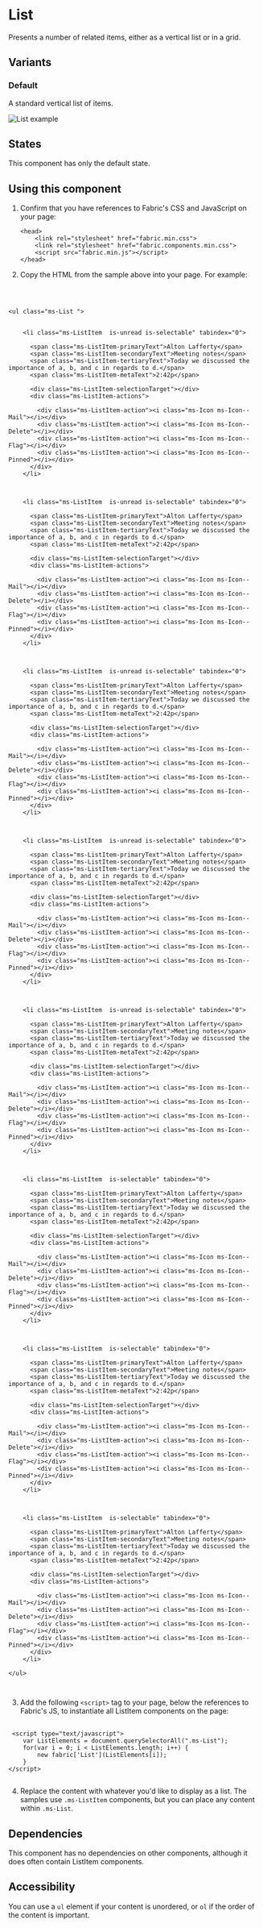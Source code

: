 # List
Presents a number of related items, either as a vertical list or in a grid.

## Variants

### Default
A standard vertical list of items.



![List example](https://raw.githubusercontent.com/OfficeDev/office-ui-fabric-js/master/ghdocs/component_images/List-default.png)


## States
This component has only the default state.

## Using this component
1. Confirm that you have references to Fabric's CSS and JavaScript on your page:
    ```
    <head>
        <link rel="stylesheet" href="fabric.min.css">
        <link rel="stylesheet" href="fabric.components.min.css">
        <script src="fabric.min.js"></script>
    </head>
    ```
2. Copy the HTML from the sample above into your page. For example: 

<pre>
    <code>
 

&lt;ul class&#x3D;&quot;ms-List &quot;&gt;
    
    
    &lt;li class&#x3D;&quot;ms-ListItem  is-unread is-selectable&quot; tabindex&#x3D;&quot;0&quot;&gt;
      
      &lt;span class&#x3D;&quot;ms-ListItem-primaryText&quot;&gt;Alton Lafferty&lt;/span&gt;
      &lt;span class&#x3D;&quot;ms-ListItem-secondaryText&quot;&gt;Meeting notes&lt;/span&gt;
      &lt;span class&#x3D;&quot;ms-ListItem-tertiaryText&quot;&gt;Today we discussed the importance of a, b, and c in regards to d.&lt;/span&gt;
      &lt;span class&#x3D;&quot;ms-ListItem-metaText&quot;&gt;2:42p&lt;/span&gt;
      
      &lt;div class&#x3D;&quot;ms-ListItem-selectionTarget&quot;&gt;&lt;/div&gt;
      &lt;div class&#x3D;&quot;ms-ListItem-actions&quot;&gt;
        
        &lt;div class&#x3D;&quot;ms-ListItem-action&quot;&gt;&lt;i class&#x3D;&quot;ms-Icon ms-Icon--Mail&quot;&gt;&lt;/i&gt;&lt;/div&gt;
        &lt;div class&#x3D;&quot;ms-ListItem-action&quot;&gt;&lt;i class&#x3D;&quot;ms-Icon ms-Icon--Delete&quot;&gt;&lt;/i&gt;&lt;/div&gt;
        &lt;div class&#x3D;&quot;ms-ListItem-action&quot;&gt;&lt;i class&#x3D;&quot;ms-Icon ms-Icon--Flag&quot;&gt;&lt;/i&gt;&lt;/div&gt;
        &lt;div class&#x3D;&quot;ms-ListItem-action&quot;&gt;&lt;i class&#x3D;&quot;ms-Icon ms-Icon--Pinned&quot;&gt;&lt;/i&gt;&lt;/div&gt;
      &lt;/div&gt;
    &lt;/li&gt;
    
    
    
    &lt;li class&#x3D;&quot;ms-ListItem  is-unread is-selectable&quot; tabindex&#x3D;&quot;0&quot;&gt;
      
      &lt;span class&#x3D;&quot;ms-ListItem-primaryText&quot;&gt;Alton Lafferty&lt;/span&gt;
      &lt;span class&#x3D;&quot;ms-ListItem-secondaryText&quot;&gt;Meeting notes&lt;/span&gt;
      &lt;span class&#x3D;&quot;ms-ListItem-tertiaryText&quot;&gt;Today we discussed the importance of a, b, and c in regards to d.&lt;/span&gt;
      &lt;span class&#x3D;&quot;ms-ListItem-metaText&quot;&gt;2:42p&lt;/span&gt;
      
      &lt;div class&#x3D;&quot;ms-ListItem-selectionTarget&quot;&gt;&lt;/div&gt;
      &lt;div class&#x3D;&quot;ms-ListItem-actions&quot;&gt;
        
        &lt;div class&#x3D;&quot;ms-ListItem-action&quot;&gt;&lt;i class&#x3D;&quot;ms-Icon ms-Icon--Mail&quot;&gt;&lt;/i&gt;&lt;/div&gt;
        &lt;div class&#x3D;&quot;ms-ListItem-action&quot;&gt;&lt;i class&#x3D;&quot;ms-Icon ms-Icon--Delete&quot;&gt;&lt;/i&gt;&lt;/div&gt;
        &lt;div class&#x3D;&quot;ms-ListItem-action&quot;&gt;&lt;i class&#x3D;&quot;ms-Icon ms-Icon--Flag&quot;&gt;&lt;/i&gt;&lt;/div&gt;
        &lt;div class&#x3D;&quot;ms-ListItem-action&quot;&gt;&lt;i class&#x3D;&quot;ms-Icon ms-Icon--Pinned&quot;&gt;&lt;/i&gt;&lt;/div&gt;
      &lt;/div&gt;
    &lt;/li&gt;
    
    
    
    &lt;li class&#x3D;&quot;ms-ListItem  is-unread is-selectable&quot; tabindex&#x3D;&quot;0&quot;&gt;
      
      &lt;span class&#x3D;&quot;ms-ListItem-primaryText&quot;&gt;Alton Lafferty&lt;/span&gt;
      &lt;span class&#x3D;&quot;ms-ListItem-secondaryText&quot;&gt;Meeting notes&lt;/span&gt;
      &lt;span class&#x3D;&quot;ms-ListItem-tertiaryText&quot;&gt;Today we discussed the importance of a, b, and c in regards to d.&lt;/span&gt;
      &lt;span class&#x3D;&quot;ms-ListItem-metaText&quot;&gt;2:42p&lt;/span&gt;
      
      &lt;div class&#x3D;&quot;ms-ListItem-selectionTarget&quot;&gt;&lt;/div&gt;
      &lt;div class&#x3D;&quot;ms-ListItem-actions&quot;&gt;
        
        &lt;div class&#x3D;&quot;ms-ListItem-action&quot;&gt;&lt;i class&#x3D;&quot;ms-Icon ms-Icon--Mail&quot;&gt;&lt;/i&gt;&lt;/div&gt;
        &lt;div class&#x3D;&quot;ms-ListItem-action&quot;&gt;&lt;i class&#x3D;&quot;ms-Icon ms-Icon--Delete&quot;&gt;&lt;/i&gt;&lt;/div&gt;
        &lt;div class&#x3D;&quot;ms-ListItem-action&quot;&gt;&lt;i class&#x3D;&quot;ms-Icon ms-Icon--Flag&quot;&gt;&lt;/i&gt;&lt;/div&gt;
        &lt;div class&#x3D;&quot;ms-ListItem-action&quot;&gt;&lt;i class&#x3D;&quot;ms-Icon ms-Icon--Pinned&quot;&gt;&lt;/i&gt;&lt;/div&gt;
      &lt;/div&gt;
    &lt;/li&gt;
    
    
    
    &lt;li class&#x3D;&quot;ms-ListItem  is-unread is-selectable&quot; tabindex&#x3D;&quot;0&quot;&gt;
      
      &lt;span class&#x3D;&quot;ms-ListItem-primaryText&quot;&gt;Alton Lafferty&lt;/span&gt;
      &lt;span class&#x3D;&quot;ms-ListItem-secondaryText&quot;&gt;Meeting notes&lt;/span&gt;
      &lt;span class&#x3D;&quot;ms-ListItem-tertiaryText&quot;&gt;Today we discussed the importance of a, b, and c in regards to d.&lt;/span&gt;
      &lt;span class&#x3D;&quot;ms-ListItem-metaText&quot;&gt;2:42p&lt;/span&gt;
      
      &lt;div class&#x3D;&quot;ms-ListItem-selectionTarget&quot;&gt;&lt;/div&gt;
      &lt;div class&#x3D;&quot;ms-ListItem-actions&quot;&gt;
        
        &lt;div class&#x3D;&quot;ms-ListItem-action&quot;&gt;&lt;i class&#x3D;&quot;ms-Icon ms-Icon--Mail&quot;&gt;&lt;/i&gt;&lt;/div&gt;
        &lt;div class&#x3D;&quot;ms-ListItem-action&quot;&gt;&lt;i class&#x3D;&quot;ms-Icon ms-Icon--Delete&quot;&gt;&lt;/i&gt;&lt;/div&gt;
        &lt;div class&#x3D;&quot;ms-ListItem-action&quot;&gt;&lt;i class&#x3D;&quot;ms-Icon ms-Icon--Flag&quot;&gt;&lt;/i&gt;&lt;/div&gt;
        &lt;div class&#x3D;&quot;ms-ListItem-action&quot;&gt;&lt;i class&#x3D;&quot;ms-Icon ms-Icon--Pinned&quot;&gt;&lt;/i&gt;&lt;/div&gt;
      &lt;/div&gt;
    &lt;/li&gt;
    
    
    
    &lt;li class&#x3D;&quot;ms-ListItem  is-unread is-selectable&quot; tabindex&#x3D;&quot;0&quot;&gt;
      
      &lt;span class&#x3D;&quot;ms-ListItem-primaryText&quot;&gt;Alton Lafferty&lt;/span&gt;
      &lt;span class&#x3D;&quot;ms-ListItem-secondaryText&quot;&gt;Meeting notes&lt;/span&gt;
      &lt;span class&#x3D;&quot;ms-ListItem-tertiaryText&quot;&gt;Today we discussed the importance of a, b, and c in regards to d.&lt;/span&gt;
      &lt;span class&#x3D;&quot;ms-ListItem-metaText&quot;&gt;2:42p&lt;/span&gt;
      
      &lt;div class&#x3D;&quot;ms-ListItem-selectionTarget&quot;&gt;&lt;/div&gt;
      &lt;div class&#x3D;&quot;ms-ListItem-actions&quot;&gt;
        
        &lt;div class&#x3D;&quot;ms-ListItem-action&quot;&gt;&lt;i class&#x3D;&quot;ms-Icon ms-Icon--Mail&quot;&gt;&lt;/i&gt;&lt;/div&gt;
        &lt;div class&#x3D;&quot;ms-ListItem-action&quot;&gt;&lt;i class&#x3D;&quot;ms-Icon ms-Icon--Delete&quot;&gt;&lt;/i&gt;&lt;/div&gt;
        &lt;div class&#x3D;&quot;ms-ListItem-action&quot;&gt;&lt;i class&#x3D;&quot;ms-Icon ms-Icon--Flag&quot;&gt;&lt;/i&gt;&lt;/div&gt;
        &lt;div class&#x3D;&quot;ms-ListItem-action&quot;&gt;&lt;i class&#x3D;&quot;ms-Icon ms-Icon--Pinned&quot;&gt;&lt;/i&gt;&lt;/div&gt;
      &lt;/div&gt;
    &lt;/li&gt;
    
    
    
    &lt;li class&#x3D;&quot;ms-ListItem  is-selectable&quot; tabindex&#x3D;&quot;0&quot;&gt;
      
      &lt;span class&#x3D;&quot;ms-ListItem-primaryText&quot;&gt;Alton Lafferty&lt;/span&gt;
      &lt;span class&#x3D;&quot;ms-ListItem-secondaryText&quot;&gt;Meeting notes&lt;/span&gt;
      &lt;span class&#x3D;&quot;ms-ListItem-tertiaryText&quot;&gt;Today we discussed the importance of a, b, and c in regards to d.&lt;/span&gt;
      &lt;span class&#x3D;&quot;ms-ListItem-metaText&quot;&gt;2:42p&lt;/span&gt;
      
      &lt;div class&#x3D;&quot;ms-ListItem-selectionTarget&quot;&gt;&lt;/div&gt;
      &lt;div class&#x3D;&quot;ms-ListItem-actions&quot;&gt;
        
        &lt;div class&#x3D;&quot;ms-ListItem-action&quot;&gt;&lt;i class&#x3D;&quot;ms-Icon ms-Icon--Mail&quot;&gt;&lt;/i&gt;&lt;/div&gt;
        &lt;div class&#x3D;&quot;ms-ListItem-action&quot;&gt;&lt;i class&#x3D;&quot;ms-Icon ms-Icon--Delete&quot;&gt;&lt;/i&gt;&lt;/div&gt;
        &lt;div class&#x3D;&quot;ms-ListItem-action&quot;&gt;&lt;i class&#x3D;&quot;ms-Icon ms-Icon--Flag&quot;&gt;&lt;/i&gt;&lt;/div&gt;
        &lt;div class&#x3D;&quot;ms-ListItem-action&quot;&gt;&lt;i class&#x3D;&quot;ms-Icon ms-Icon--Pinned&quot;&gt;&lt;/i&gt;&lt;/div&gt;
      &lt;/div&gt;
    &lt;/li&gt;
    
    
    
    &lt;li class&#x3D;&quot;ms-ListItem  is-selectable&quot; tabindex&#x3D;&quot;0&quot;&gt;
      
      &lt;span class&#x3D;&quot;ms-ListItem-primaryText&quot;&gt;Alton Lafferty&lt;/span&gt;
      &lt;span class&#x3D;&quot;ms-ListItem-secondaryText&quot;&gt;Meeting notes&lt;/span&gt;
      &lt;span class&#x3D;&quot;ms-ListItem-tertiaryText&quot;&gt;Today we discussed the importance of a, b, and c in regards to d.&lt;/span&gt;
      &lt;span class&#x3D;&quot;ms-ListItem-metaText&quot;&gt;2:42p&lt;/span&gt;
      
      &lt;div class&#x3D;&quot;ms-ListItem-selectionTarget&quot;&gt;&lt;/div&gt;
      &lt;div class&#x3D;&quot;ms-ListItem-actions&quot;&gt;
        
        &lt;div class&#x3D;&quot;ms-ListItem-action&quot;&gt;&lt;i class&#x3D;&quot;ms-Icon ms-Icon--Mail&quot;&gt;&lt;/i&gt;&lt;/div&gt;
        &lt;div class&#x3D;&quot;ms-ListItem-action&quot;&gt;&lt;i class&#x3D;&quot;ms-Icon ms-Icon--Delete&quot;&gt;&lt;/i&gt;&lt;/div&gt;
        &lt;div class&#x3D;&quot;ms-ListItem-action&quot;&gt;&lt;i class&#x3D;&quot;ms-Icon ms-Icon--Flag&quot;&gt;&lt;/i&gt;&lt;/div&gt;
        &lt;div class&#x3D;&quot;ms-ListItem-action&quot;&gt;&lt;i class&#x3D;&quot;ms-Icon ms-Icon--Pinned&quot;&gt;&lt;/i&gt;&lt;/div&gt;
      &lt;/div&gt;
    &lt;/li&gt;
    
    
    
    &lt;li class&#x3D;&quot;ms-ListItem  is-selectable&quot; tabindex&#x3D;&quot;0&quot;&gt;
      
      &lt;span class&#x3D;&quot;ms-ListItem-primaryText&quot;&gt;Alton Lafferty&lt;/span&gt;
      &lt;span class&#x3D;&quot;ms-ListItem-secondaryText&quot;&gt;Meeting notes&lt;/span&gt;
      &lt;span class&#x3D;&quot;ms-ListItem-tertiaryText&quot;&gt;Today we discussed the importance of a, b, and c in regards to d.&lt;/span&gt;
      &lt;span class&#x3D;&quot;ms-ListItem-metaText&quot;&gt;2:42p&lt;/span&gt;
      
      &lt;div class&#x3D;&quot;ms-ListItem-selectionTarget&quot;&gt;&lt;/div&gt;
      &lt;div class&#x3D;&quot;ms-ListItem-actions&quot;&gt;
        
        &lt;div class&#x3D;&quot;ms-ListItem-action&quot;&gt;&lt;i class&#x3D;&quot;ms-Icon ms-Icon--Mail&quot;&gt;&lt;/i&gt;&lt;/div&gt;
        &lt;div class&#x3D;&quot;ms-ListItem-action&quot;&gt;&lt;i class&#x3D;&quot;ms-Icon ms-Icon--Delete&quot;&gt;&lt;/i&gt;&lt;/div&gt;
        &lt;div class&#x3D;&quot;ms-ListItem-action&quot;&gt;&lt;i class&#x3D;&quot;ms-Icon ms-Icon--Flag&quot;&gt;&lt;/i&gt;&lt;/div&gt;
        &lt;div class&#x3D;&quot;ms-ListItem-action&quot;&gt;&lt;i class&#x3D;&quot;ms-Icon ms-Icon--Pinned&quot;&gt;&lt;/i&gt;&lt;/div&gt;
      &lt;/div&gt;
    &lt;/li&gt;
    
&lt;/ul&gt;

    </code>
</pre>

3. Add the following `<script>` tag to your page, below the references to Fabric's JS, to instantiate all ListItem components on the page:

<pre>
    <code>
 &lt;script type&#x3D;&quot;text/javascript&quot;&gt;
    var ListElements &#x3D; document.querySelectorAll(&quot;.ms-List&quot;);
    for(var i &#x3D; 0; i &lt; ListElements.length; i++) {
        new fabric[&#x27;List&#x27;](ListElements[i]);
    }
&lt;/script&gt;
    </code>
</pre>

4. Replace the content with whatever you'd like to display as a list. The samples use `.ms-ListItem` components, but you can place any content within `.ms-List`.

## Dependencies
This component has no dependencies on other components, although it does often contain ListItem components.

## Accessibility
You can use a `ul` element if your content is unordered, or `ol` if the order of the content is important.


<script type="text/javascript">
    var ListElements = document.querySelectorAll(".ms-List");
    for(var i = 0; i < ListElements.length; i++) {
        new fabric['List'](ListElements[i]);
    }
</script>